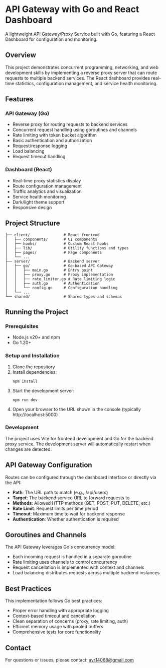 # API Gateway with Go and React Dashboard

A lightweight API Gateway/Proxy Service built with Go, featuring a React Dashboard for configuration and monitoring.

## Overview

This project demonstrates concurrent programming, networking, and web development skills by implementing a reverse proxy server that can route requests to multiple backend services. The React dashboard provides real-time statistics, configuration management, and service health monitoring.

## Features

### API Gateway (Go)
- Reverse proxy for routing requests to backend services
- Concurrent request handling using goroutines and channels
- Rate limiting with token bucket algorithm
- Basic authentication and authorization
- Request/response logging
- Load balancing
- Request timeout handling

### Dashboard (React)
- Real-time proxy statistics display
- Route configuration management
- Traffic analytics and visualization
- Service health monitoring
- Dark/light theme support
- Responsive design

## Project Structure

```
├── client/               # React frontend
│   ├── components/       # UI components
│   ├── hooks/            # Custom React hooks
│   ├── lib/              # Utility functions and types
│   ├── pages/            # Page components
│   └── ...
├── server/               # Backend server
│   ├── go/               # Go-based API Gateway
│   │   ├── main.go       # Entry point
│   │   ├── proxy.go      # Proxy implementation
│   │   ├── rate_limiter.go # Rate limiting logic
│   │   ├── auth.go       # Authentication
│   │   └── config.go     # Configuration handling
│   └── ...
└── shared/               # Shared types and schemas
```

## Running the Project

### Prerequisites
- Node.js v20+ and npm
- Go 1.20+

### Setup and Installation
1. Clone the repository
2. Install dependencies:
   ```
   npm install
   ```
3. Start the development server:
   ```
   npm run dev
   ```
4. Open your browser to the URL shown in the console (typically http://localhost:5000)

### Development

The project uses Vite for frontend development and Go for the backend proxy service. The development server will automatically restart when changes are detected.

## API Gateway Configuration

Routes can be configured through the dashboard interface or directly via the API:

- **Path**: The URL path to match (e.g., /api/users)
- **Target**: The backend service URL to forward requests to
- **Methods**: Allowed HTTP methods (GET, POST, PUT, DELETE, etc.)
- **Rate Limit**: Request limits per time period
- **Timeout**: Maximum time to wait for backend response
- **Authentication**: Whether authentication is required

## Goroutines and Channels

The API Gateway leverages Go's concurrency model:

- Each incoming request is handled in a separate goroutine
- Rate limiting uses channels to control concurrency
- Request cancellation is implemented with context and channels
- Load balancing distributes requests across multiple backend instances

## Best Practices

This implementation follows Go best practices:
- Proper error handling with appropriate logging
- Context-based timeout and cancellation
- Clean separation of concerns (proxy, rate limiting, auth)
- Efficient memory usage with pooled buffers
- Comprehensive tests for core functionality

## Contact

For questions or issues, please contact: avr14068@gmail.com